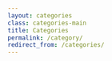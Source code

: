 ```yaml
---
layout: categories
class: categories-main
title: Categories
permalink: /category/
redirect_from: /categories/
---
```



